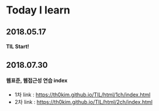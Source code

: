 # Today I learn
## 2018.05.17 
#### TIL Start!
## 2018.07.30
#### 웹표준, 웹접근성 연습 index
 - 1차 link : https://th0kim.github.io/TIL/html/1ch/index.html 
 - 2차 link : https://th0kim.github.io/TIL/html/2ch/index.html 
